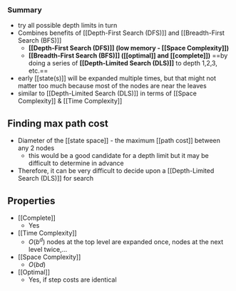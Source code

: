 ### Summary
- try all possible depth limits in turn
- Combines benefits of [[Depth-First Search (DFS)]] and [[Breadth-First Search (BFS)]]
	- **[[Depth-First Search (DFS)]] (low memory - [[Space Complexity]])** 
	- **[[Breadth-First Search (BFS)]] ([[optimal]] and [[complete]])** 
	==by doing a series of **[[Depth-Limited Search (DLS)]]** to depth 1,2,3, etc.==
- early [[state(s)]] will be expanded multiple times, but that might not matter too much because most of the nodes are near the leaves
- similar to [[Depth-Limited Search (DLS)]] in terms of [[Space Complexity]] & [[Time Complexity]]
## Finding max path cost
- Diameter of the [[state space]] - the maximum [[path cost]] between any 2 nodes
	- this would be a good candidate for a depth limit but it may be difficult to determine in advance
- Therefore, it can be very difficult to decide upon a [[Depth-Limited Search (DLS)]] for search
## Properties
- [[Complete]]
    - Yes
- [[Time Complexity]]
    - $O(b^d)$ nodes at the top level are expanded once, nodes at the next level twice,...
- [[Space Complexity]]
    - $O(bd)$
- [[Optimal]]
    - Yes, if step costs are identical